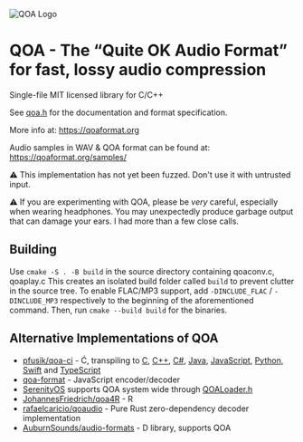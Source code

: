 ![QOA Logo](https://qoaformat.org/qoa-logo-new.svg)

# QOA - The “Quite OK Audio Format” for fast, lossy audio compression

Single-file MIT licensed library for C/C++

See [qoa.h](https://github.com/phoboslab/qoa/blob/master/qoa.h) for
the documentation and format specification.

More info at: https://qoaformat.org

Audio samples in WAV & QOA format can be found at: https://qoaformat.org/samples/


⚠️ This implementation has not yet been fuzzed. Don't use it with untrusted input.

⚠️ If you are experimenting with QOA, please be _very_ careful, especially when
wearing headphones. You may unexpectedly produce garbage output that can damage
your ears. I had more than a few close calls.

## Building

Use `cmake -S . -B build` in the source directory containing qoaconv.c, qoaplay.c
This creates an isolated build folder called `build` to prevent clutter in the source tree.
To enable FLAC/MP3 support, add `-DINCLUDE_FLAC` / `-DINCLUDE_MP3` respectively to the
beginning of the aforementioned command. Then, run `cmake --build build` for the binaries.

## Alternative Implementations of QOA

- [pfusik/qoa-ci](https://github.com/pfusik/qoa-ci) - Ć, transpiling to
[C](https://github.com/pfusik/qoa-ci/blob/master/transpiled/QOA.c),
[C++](https://github.com/pfusik/qoa-ci/blob/master/transpiled/QOA.cpp),
[C#](https://github.com/pfusik/qoa-ci/blob/master/transpiled/QOA.cs),
[Java](https://github.com/pfusik/qoa-ci/blob/master/transpiled/QOADecoder.java),
[JavaScript](https://github.com/pfusik/qoa-ci/blob/master/transpiled/QOA.js),
[Python](https://github.com/pfusik/qoa-ci/blob/master/transpiled/QOA.py),
[Swift](https://github.com/pfusik/qoa-ci/blob/master/transpiled/QOA.swift)
and [TypeScript](https://github.com/pfusik/qoa-ci/blob/master/transpiled/QOA.ts)
- [qoa-format](https://github.com/mattdesl/qoa-format) - JavaScript encoder/decoder
- [SerenityOS](https://github.com/SerenityOS/serenity) supports QOA system wide through [QOALoader.h](https://github.com/SerenityOS/serenity/blob/master/Userland/Libraries/LibAudio/QOALoader.h)
- [JohannesFriedrich/qoa4R](https://github.com/JohannesFriedrich/qoa4R) - R
- [rafaelcaricio/qoaudio](https://github.com/rafaelcaricio/qoaudio) - Pure Rust zero-dependency decoder implementation
- [AuburnSounds/audio-formats](https://github.com/AuburnSounds/audio-formats) - D library, supports QOA
